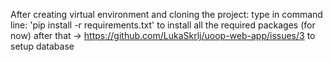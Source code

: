 After creating virtual environment and cloning the project:
    type in command line: 'pip install -r requirements.txt' to install all the required packages (for now)
    after that -> https://github.com/LukaSkrlj/uoop-web-app/issues/3 to setup database